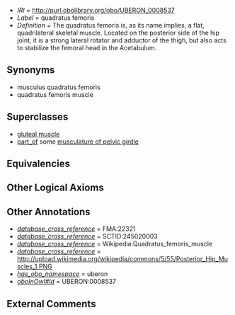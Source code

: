  * *IRI* = http://purl.obolibrary.org/obo/UBERON_0008537
 * *Label* = quadratus femoris
 * *Definition* = The quadratus femoris is, as its name implies, a flat, quadrilateral skeletal muscle. Located on the posterior side of the hip joint, it is a strong lateral rotator and adductor of the thigh, but also acts to stabilize the femoral head in the Acetabulum.

## Synonyms

 * musculus quadratus femoris
 * quadratus femoris muscle

## Superclasses

 * [gluteal muscle](../../UBERON/00/UBERON_0002000.md)
 * [part_of](../../BFO/50/BFO_0000050.md) some [musculature of pelvic girdle](../../UBERON/70/UBERON_0004470.md)

## Equivalencies


## Other Logical Axioms


## Other Annotations

 * *[database_cross_reference](../../ef/oboInOwl#hasDbXref.md)* = FMA:22321
 * *[database_cross_reference](../../ef/oboInOwl#hasDbXref.md)* = SCTID:245020003
 * *[database_cross_reference](../../ef/oboInOwl#hasDbXref.md)* = Wikipedia:Quadratus_femoris_muscle
 * *[database_cross_reference](../../ef/oboInOwl#hasDbXref.md)* = http://upload.wikimedia.org/wikipedia/commons/5/55/Posterior_Hip_Muscles_1.PNG
 * *[has_obo_namespace](../../ce/oboInOwl#hasOBONamespace.md)* = uberon
 * *[oboInOwl#id](../../id/oboInOwl#id.md)* = UBERON:0008537

## External Comments

